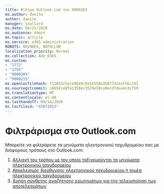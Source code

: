 ```yaml
---
title: Φίλτρα Outlook.com του 9000203
ms.author: daeite
author: daeite
manager: joallard
ms.date: 04/21/2020
ms.audience: Admin
ms.topic: article
ms.service: o365-administration
ROBOTS: NOINDEX, NOFOLLOW
localization_priority: Normal
ms.collection: Adm_O365
ms.custom:
- "1772"
- "1793"
- "9000203"
- "9000215"
ms.openlocfilehash: f12663c5ece9849c0a1b550a3b07742eaf56c241
ms.sourcegitcommit: c6692ce0fa1358ec3529e59ca0ecdfdea4cdc759
ms.translationtype: MT
ms.contentlocale: el-GR
ms.lasthandoff: 09/14/2020
ms.locfileid: "47671912"
---
```

# <a name="filtering-in-outlookcom"></a>Φιλτράρισμα στο Outlook.com

Μπορείτε να φιλτράρετε τα μηνύματα ηλεκτρονικού ταχυδρομείου σας με διάφορους τρόπους στο Outlook.com:

1. [Αλλαγή του τρόπου με τον οποίο ταξινομούνται τα μηνύματα ηλεκτρονικού ταχυδρομείου](https://support.office.com/article/e650ae23-b558-4fbf-bdd1-73268f6852b7?wt.mc_id=Office_Outlook_com_Alchemy)
2. [Αποκλεισμός διεύθυνσης ηλεκτρονικού ταχυδρομείου ή τομέα ηλεκτρονικού ταχυδρομείου](https://support.office.com/article/afba1c94-77bb-4f50-8b85-057cf52f4d5e?wt.mc_id=Office_Outlook_com_Alchemy)
3. [Χρήση σύνθετης αναζήτησης ερωτημάτων για την τελειοποίηση των αποτελεσμάτων](https://support.office.com/article/88108edf-028e-4306-b87e-7400bbb40aa7?wt.mc_id=Office_Outlook_com_Alchemy)